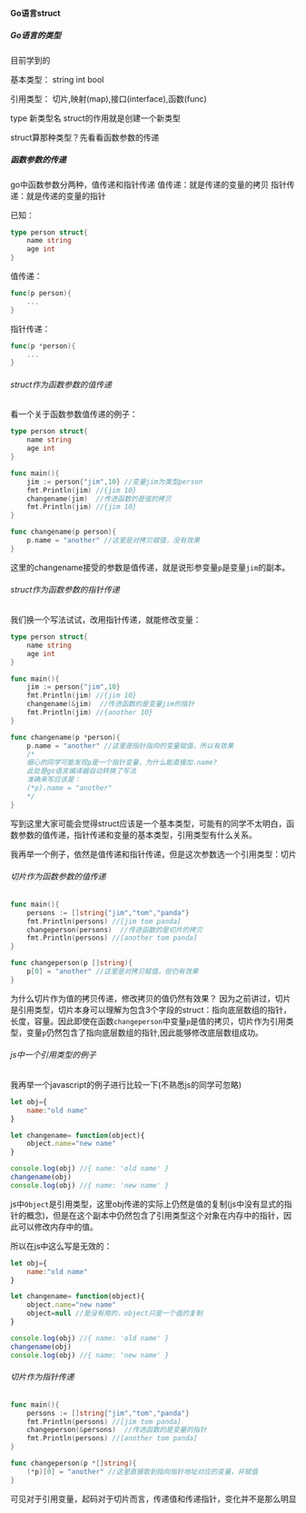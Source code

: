 #### Go语言struct

##### Go语言的类型

目前学到的

基本类型：
string int bool 

引用类型：
切片,映射(map),接口(interface),函数(func)

type 新类型名 struct的作用就是创建一个新类型

struct算那种类型？先看看函数参数的传递

##### 函数参数的传递

go中函数参数分两种，值传递和指针传递
值传递：就是传递的变量的拷贝
指针传递：就是传递的变量的指针

已知：
```go
type person struct{
    name string
    age int
}
```
值传递：
```go
func(p person){
    ...
}
```
指针传递：
```go
func(p *person){
    ...
}
```

###### struct作为函数参数的值传递
看一个关于函数参数值传递的例子：
```go
type person struct{
    name string
    age int
}

func main(){
    jim := person{"jim",10} //变量jim为类型person
    fmt.Println(jim) //{jim 10}
    changename(jim)  //传进函数的是值的拷贝
    fmt.Println(jim) //{jim 10}
}

func changename(p person){
    p.name = "another" //这里是对拷贝赋值，没有效果
}
```
这里的changename接受的参数是值传递，就是说形参变量`p`是变量`jim`的副本。

###### struct作为函数参数的指针传递

我们换一个写法试试，改用指针传递，就能修改变量：
```go
type person struct{
    name string
    age int
}

func main(){
    jim := person{"jim",10}
    fmt.Println(jim) //{jim 10}
    changename(&jim)  //传进函数的是变量jim的指针
    fmt.Println(jim) //{another 10}
}

func changename(p *person){
    p.name = "another" //这里是指针指向的变量赋值，所以有效果
    /*
    细心的同学可能发现p是一个指针变量，为什么能直接加.name?
    此处是go语言编译器自动转换了写法
    准确来写应该是：
    (*p).name = "another"
    */
}
```

写到这里大家可能会觉得struct应该是一个基本类型，可能有的同学不太明白，函数参数的值传递，指针传递和变量的基本类型，引用类型有什么关系。

我再举一个例子，依然是值传递和指针传递，但是这次参数选一个引用类型：切片

###### 切片作为函数参数的值传递
```go
func main(){
    persons := []string{"jim","tom","panda"}
    fmt.Println(persons) //[jim tom panda]
    changeperson(persons)  //传进函数的是切片的拷贝
    fmt.Println(persons) //[another tom panda]
}

func changeperson(p []string){
    p[0] = "another" //这里是对拷贝赋值，但仍有效果
}
```
为什么切片作为值的拷贝传递，修改拷贝的值仍然有效果？
因为之前讲过，切片是引用类型，切片本身可以理解为包含3个字段的struct：指向底层数组的指针，长度，容量。因此即使在函数`changeperson`中变量`p`是值的拷贝，切片作为引用类型，变量`p`仍然包含了指向底层数组的指针,因此能够修改底层数组成功。

###### js中一个引用类型的例子
我再举一个javascript的例子进行比较一下(不熟悉js的同学可忽略)

```javascript
let obj={
    name:"old name"
}

let changename= function(object){
    object.name="new name"
}

console.log(obj) //{ name: 'old name' }
changename(obj)
console.log(obj) //{ name: 'new name' }
```
js中`Object`是引用类型，这里obj传递的实际上仍然是值的复制(js中没有显式的指针的概念)，但是在这个副本中仍然包含了引用类型这个对象在内存中的指针，因此可以修改内存中的值。

所以在js中这么写是无效的：
```javascript
let obj={
    name:"old name"
}

let changename= function(object){
    object.name="new name"
    object=null //是没有用的，object只是一个值的复制
}

console.log(obj) //{ name: 'old name' }
changename(obj)
console.log(obj) //{ name: 'new name' }
```

###### 切片作为指针传递

```go
func main(){
    persons := []string{"jim","tom","panda"}
    fmt.Println(persons) //[jim tom panda]
    changeperson(&persons)  //传进函数的是变量的指针
    fmt.Println(persons) //[another tom panda]
}

func changeperson(p *[]string){
    (*p)[0] = "another" //这里直接取到指向指针地址对应的变量，并赋值
}
```
可见对于引用变量，起码对于切片而言，传递值和传递指针，变化并不是那么明显
